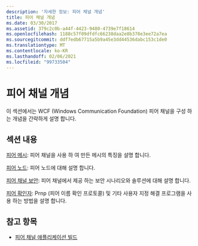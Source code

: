 ```yaml
---
description: '자세한 정보: 피어 채널 개념'
title: 피어 채널 개념
ms.date: 03/30/2017
ms.assetid: 379c2c0b-a44f-4423-9480-4739e7f18614
ms.openlocfilehash: 1188c57f09dfdfc66238daa2e8b378e3ee72a7ea
ms.sourcegitcommit: ddf7edb67715a5b9a45e3dd44536dabc153c1de0
ms.translationtype: MT
ms.contentlocale: ko-KR
ms.lasthandoff: 02/06/2021
ms.locfileid: "99733504"
---
```

# <a name="peer-channel-concepts"></a>피어 채널 개념

이 섹션에서는 WCF (Windows Communication Foundation) 피어 채널을 구성 하는 개념을 간략하게 설명 합니다.  
  
## <a name="in-this-section"></a>섹션 내용  

 [피어 메시](peer-meshes.md): 피어 채널을 사용 하 여 만든 메시의 특징을 설명 합니다.  
  
 [피어 노드](peer-nodes.md): 피어 노드에 대해 설명 합니다.  
  
 [피어 채널 보안](peer-channel-security.md): 피어 채널에서 제공 하는 보안 시나리오와 솔루션에 대해 설명 합니다.  
  
 [피어 확인자](peer-resolvers.md): Prnp (피어 이름 확인 프로토콜) 및 기타 사용자 지정 해결 프로그램을 사용 하는 방법을 설명 합니다.  
  
## <a name="see-also"></a>참고 항목

- [피어 채널 애플리케이션 빌드](building-a-peer-channel-application.md)
